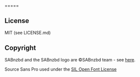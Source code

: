 
=====


License
-------
MIT (see LICENSE.md)

Copyright
---------
SABnzbd and the SABnzbd logo are ©SABnzbd team - see [here](https://sabnzbd.org/wiki/contact).

Source Sans Pro used under the [SIL Open Font License](http://wwwimages.adobe.com/content/dam/Adobe/en/products/type/pdfs/eulas/open-font-license.pdf)